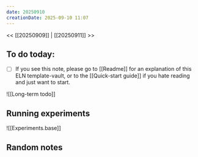 ```yaml
---
date: 20250910
creationDate: 2025-09-10 11:07
---
```


<< [[20250909]] | [[20250911]] >>

## To do today:

- [ ] If you see this note, please go to [[Readme]] for an explanation of this ELN template-vault, or to the [[Quick-start guide]] if you hate reading and just want to start.

![[Long-term todo]]

## Running experiments

![[Experiments.base]]
## Random notes

